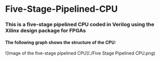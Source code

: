 # Five-Stage-Pipelined-CPU

### This is a five-stage pipelined CPU coded in Verilog using the Xilinx design package for FPGAs

#### The following graph shows the structure of the CPU:

![Image of the five-stage pipelined CPU](./Five Stage Pipelined CPU.png)
